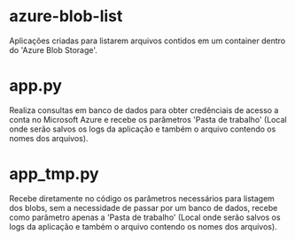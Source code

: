 # azure-blob-list
Aplicações criadas para listarem arquivos contidos em um container dentro do 'Azure Blob Storage'.

# app.py
Realiza consultas em banco de dados para obter credênciais de acesso a conta no Microsoft Azure e recebe os parâmetros 'Pasta de trabalho' (Local onde serão salvos os logs da aplicação e também o arquivo contendo os nomes dos arquivos).

# app_tmp.py
Recebe diretamente no código os parâmetros necessários para listagem dos blobs, sem a necessidade de passar por um banco de dados, recebe como parâmetro apenas a 'Pasta de trabalho' (Local onde serão salvos os logs da aplicação e também o arquivo contendo os nomes dos arquivos).
